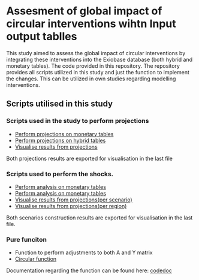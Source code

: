 # Assesment of global impact of circular interventions wihtn Input output tablles 
This study aimed to assess the global impact of circular interventions by integrating these interventions into the Exiobase database (both hybrid and monetary tables). The code provided in this repository. The repository provides all scripts utilized in this study and just the function to implement the changes. This can be utilized in own studies regarding modelling interventions.  

## Scripts utilised in this study
### Scripts used in the study to perform projections
- [Perform projections on monetary tables](baseline2050.py)
- [Perform projections on hybrid tables](baselinehybrid2050.py)
- [Visualise results from projections](visual_projections.py)

Both projections results are exported for visualisation in the last file 

### Scripts used to perform the shocks.
- [Perform analysis on monetary tables](function_monetary.py)
- [Perform analysis on monetary tables](function_hybrid.py)
- [Visualise results from projections(per scenario)](visual_stacked.py)
- [Visualise results from projections(per region)](visuals.py)

Both scenarios construction results are exported for visualisation in the last file.

### Pure funciton
- Function to perform adjustments to both A and Y matrix
- [Circular function](cirk_func.py)

Documentation regarding the function can be found here: [codedoc](api.html)
